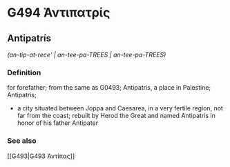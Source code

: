 # G494 Ἀντιπατρίς

## Antipatrís

_(an-tip-at-rece' | an-tee-pa-TREES | an-tee-pa-TREES)_

### Definition

for forefather; from the same as G0493; Antipatris, a place in Palestine; Antipatris; 

- a city situated between Joppa and Caesarea, in a very fertile region, not far from the coast; rebuilt by Herod the Great and named Antipatris in honor of his father Antipater

### See also

[[G493|G493 Ἀντίπας]]

